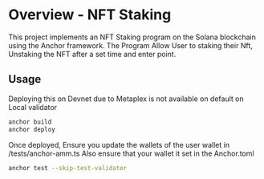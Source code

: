 # Overview - NFT Staking

This project implements an NFT Staking program on the Solana blockchain using the Anchor framework. The Program Allow User to staking their Nft, Unstaking the NFT after a set time and enter point.

## Usage
Deploying this on Devnet due to Metaplex is not available on default on Local validator
 
```bash
anchor build
anchor deploy
```
Once deployed, 
Ensure you update the wallets of the user wallet in /tests/anchor-amm.ts
Also ensure that your wallet it set in the Anchor.toml

```bash
anchor test --skip-test-validator
```